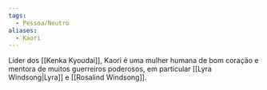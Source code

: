 ```yaml
---
tags:
  - Pessoa/Neutro
aliases:
  - Kaori
---
```

Líder dos [[Kenka Kyoudai]], Kaori é uma mulher humana de bom coração e mentora de muitos guerreiros poderosos, em particular [[Lyra Windsong|Lyra]] e [[Rosalind Windsong]].